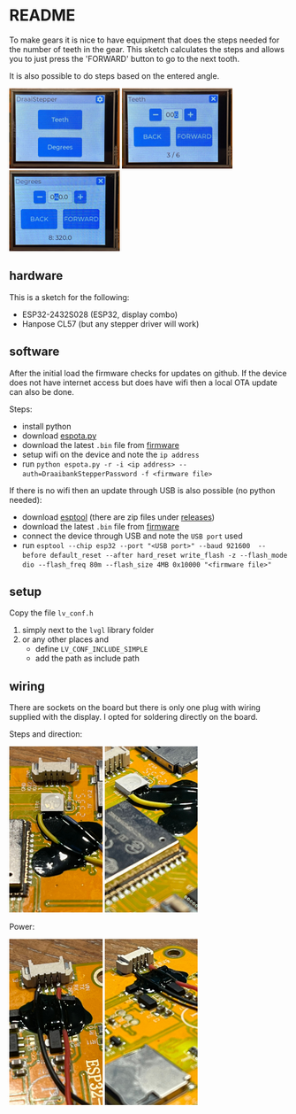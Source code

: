 # README #

To make gears it is nice to have equipment that does the steps needed for the number of teeth in 
the gear. This sketch calculates the steps and allows you to just press the 'FORWARD' 
button to go to the next tooth.

It is also possible to do steps based on the entered angle.

<img src="https://raw.githubusercontent.com/MilovdZee/DraaibankStepper-v2/main/images/main_screen.jpeg" width=200/> <img src="https://raw.githubusercontent.com/MilovdZee/DraaibankStepper-v2/main/images/teeth_screen.jpeg" width=200/> <img src="https://raw.githubusercontent.com/MilovdZee/DraaibankStepper-v2/main/images/degrees_screen.jpeg" width=200/>

## hardware ##
This is a sketch for the following:
- ESP32-2432S028 (ESP32, display combo)
- Hanpose CL57 (but any stepper driver will work)

## software ##
After the initial load the firmware checks for updates on github. If the device does not have internet access but does have wifi then a local OTA update can also be done.

Steps:
- install python
- download [espota.py](https://github.com/esp8266/Arduino/blob/master/tools/espota.py)
- download the latest `.bin` file from [firmware](https://github.com/MilovdZee/DraaibankStepper-v2/tree/main/firmware)
- setup wifi on the device and note the `ip address`
- run `python espota.py -r -i <ip address> --auth=DraaibankStepperPassword -f <firmware file>`

If there is no wifi then an update through USB is also possible (no python needed):
- download [esptool](https://github.com/espressif/esptool) (there are zip files under [releases](https://github.com/espressif/esptool/releases))
- download the latest `.bin` file from [firmware](https://github.com/MilovdZee/DraaibankStepper-v2/tree/main/firmware)
- connect the device through USB and note the `USB port` used
- run `esptool --chip esp32 --port "<USB port>" --baud 921600  --before default_reset --after hard_reset write_flash -z --flash_mode dio --flash_freq 80m --flash_size 4MB 0x10000 "<firmware file>"`

## setup ##
Copy the file `lv_conf.h`
1. simply next to the `lvgl` library folder
2. or any other places and
   - define `LV_CONF_INCLUDE_SIMPLE`
   - add the path as include path

## wiring ##
There are sockets on the board but there is only one plug with wiring supplied with the display. I opted for soldering directly on the board.

Steps and direction:

<img src="https://raw.githubusercontent.com/MilovdZee/DraaibankStepper-v2/main/images/Pulse_and_direction_1.jpeg" height=300/> <img src="https://raw.githubusercontent.com/MilovdZee/DraaibankStepper-v2/main/images/Pulse_and_direction_2.jpeg" height=300/>

Power:

<img src="https://raw.githubusercontent.com/MilovdZee/DraaibankStepper-v2/main/images/Power_1.jpeg" height=300/> <img src="https://raw.githubusercontent.com/MilovdZee/DraaibankStepper-v2/main/images/Power_2.jpeg" height=300/>